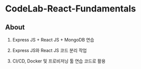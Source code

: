 # CodeLab-React-Fundamentals

## About

1. Express JS + React JS + MongoDB 연습

2. Express JS와 React JS 코드 분리 작업

3. CI/CD, Docker 및 프로비저닝 툴 연습 코드로 활용